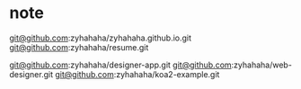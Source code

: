 # note

git@github.com:zyhahaha/zyhahaha.github.io.git
git@github.com:zyhahaha/resume.git

git@github.com:zyhahaha/designer-app.git
git@github.com:zyhahaha/web-designer.git
git@github.com:zyhahaha/koa2-example.git
